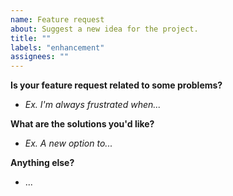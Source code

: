 ```yaml
---
name: Feature request
about: Suggest a new idea for the project.
title: ""
labels: "enhancement"
assignees: ""
---
```


**Is your feature request related to some problems?**

- _Ex. I'm always frustrated when..._

**What are the solutions you'd like?**

- _Ex. A new option to..._

**Anything else?**

- ...

